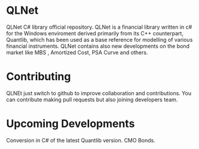 QLNet
=====

QLNet C# library official repository.
QLNet is a financial library written in c# for the Windows enviroment derived primarily from its C++ counterpart, Quantlib, 
which has been used as a base reference for modelling of various financial instruments.
QLNet contains also new developments on the bond market like MBS , Amortized Cost, PSA Curve and others.

Contributing
=====

QLNEt just switch to github to improve collaboration and contributions.
You can contribute making pull requests but also joining developers team.

Upcoming Developments
=====

Conversion in C# of the latest Quantlib version.
CMO Bonds.


 